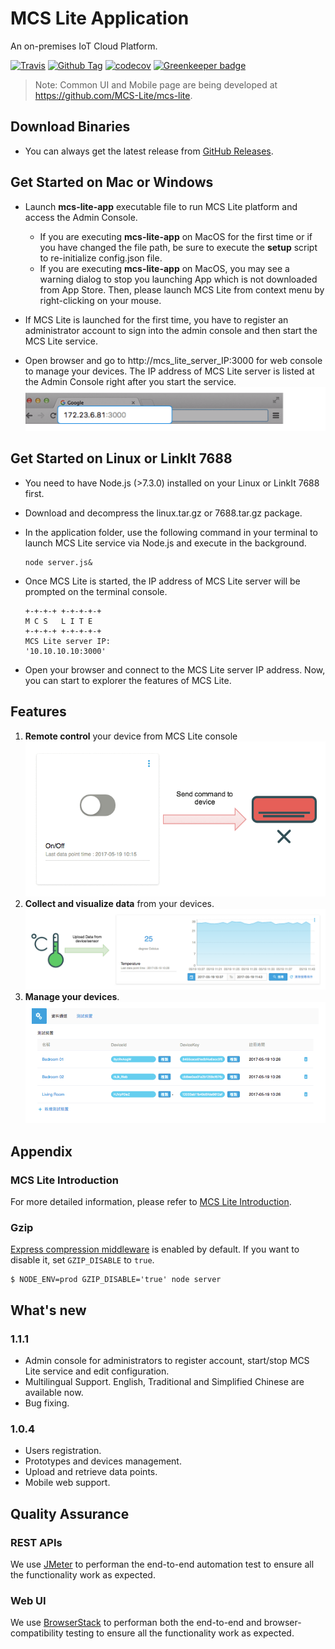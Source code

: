 # MCS Lite Application
An on-premises IoT Cloud Platform.

[![Travis][build-badge]][build] [![Github Tag][githubTag-badge]][githubTag] [![codecov](https://codecov.io/gh/MCS-Lite/mcs-lite-app/branch/master/graph/badge.svg)](https://codecov.io/gh/MCS-Lite/mcs-lite-app) [![Greenkeeper badge](https://badges.greenkeeper.io/MCS-Lite/mcs-lite-app.svg)](https://greenkeeper.io/)

> Note: Common UI and Mobile page are being developed at https://github.com/MCS-Lite/mcs-lite.

## Download Binaries
* You can always get the latest release from [GitHub Releases](https://github.com/MCS-Lite/mcs-lite-app/releases/latest).


## Get Started on Mac or Windows
* Launch **mcs-lite-app** executable file to run MCS Lite platform and access the Admin Console.
	* If you are executing **mcs-lite-app** on MacOS for the first time or if you have changed the file path, be sure to execute the **setup** script to re-initialize config.json file.
   * If you are executing **mcs-lite-app** on MacOS, you may see a warning dialog to stop you launching App which is not downloaded from App Store. Then, please launch MCS Lite from context menu by right-clicking on your mouse.
   
* If MCS Lite is launched for the first time, you have to register an administrator account to sign into the admin console and then start the MCS Lite service.

* Open browser and go to http://mcs_lite_server_IP:3000 for web console to manage your devices. The IP address of MCS Lite server is listed at the Admin Console right after you start the service.
![](./docs/images/mcs_lite_url.png)

## Get Started on Linux or LinkIt 7688
* You need to have Node.js (>7.3.0) installed on your Linux or LinkIt 7688 first.
* Download and decompress the linux.tar.gz or 7688.tar.gz package. 
* In the application folder, use the following command in your terminal to launch MCS Lite service via Node.js and execute in the background.

	```
	node server.js&
	```
* Once MCS Lite is started, the IP address of MCS  Lite server will be prompted on the terminal console. 

	```
	+-+-+-+ +-+-+-+-+
 	M C S   L I T E 
	+-+-+-+ +-+-+-+-+
	MCS Lite server IP: 
	'10.10.10.10:3000'
	```
	
* Open your browser and connect to the MCS Lite server IP address. Now, you can start to explorer the features of MCS Lite.


## Features
1. **Remote control** your device from MCS Lite console
![](./docs/images/mcs_remote_control_onoff.gif)
2. **Collect and visualize data** from your devices.
![](./docs/images/mcs_lite_data_upload.png)
3. **Manage your devices**.
![](./docs/images/device_management.png)


## Appendix
### MCS Lite Introduction
For more detailed information, please refer to [MCS Lite Introduction](http://mcs-lite-introduction.netlify.com/). 

### Gzip
[Express compression middleware](https://github.com/expressjs/compression#expressconnect) is enabled by default. If you want to disable it, set `GZIP_DISABLE` to `true`.

```
$ NODE_ENV=prod GZIP_DISABLE='true' node server
```


[build-badge]: https://img.shields.io/travis/MCS-Lite/mcs-lite-app/master.svg?style=flat-square
[build]: https://travis-ci.org/MCS-Lite/mcs-lite-app
[githubTag-badge]: https://img.shields.io/github/tag/MCS-Lite/mcs-lite-app.svg?style=flat-square
[githubTag]: https://github.com/MCS-Lite/mcs-lite-app/releases

## What's new

### 1.1.1
* Admin console for administrators to register account, start/stop MCS Lite service and edit configuration.
* Multilingual Support. English, Traditional and Simplified Chinese are available now.
* Bug fixing.

### 1.0.4
* Users registration.
* Prototypes and devices management.
* Upload and retrieve data points.
* Mobile web support.

## Quality Assurance 

### REST APIs 
We use [JMeter](https://jmeter.apache.org/) to performan the end-to-end automation test to ensure all the functionality work as expected.

### Web UI
We use [BrowserStack](http://browserstack.com/) to performan both the end-to-end and browser-compatibility testing to ensure all the functionality work as expected.
